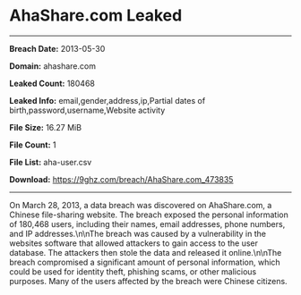 # AhaShare.com Leaked

------------
**Breach Date:** 2013-05-30

**Domain:** ahashare.com

**Leaked Count:** 180468

**Leaked Info:** email,gender,address,ip,Partial dates of birth,password,username,Website activity

**File Size:** 16.27 MiB

**File Count:** 1

**File List:** aha-user.csv

**Download:** https://9ghz.com/breach/AhaShare.com_473835

------------
On March 28, 2013, a data breach was discovered on AhaShare.com, a Chinese file-sharing website. The breach exposed the personal information of 180,468 users, including their names, email addresses, phone numbers, and IP addresses.\n\nThe breach was caused by a vulnerability in the websites software that allowed attackers to gain access to the user database. The attackers then stole the data and released it online.\n\nThe breach compromised a significant amount of personal information, which could be used for identity theft, phishing scams, or other malicious purposes. Many of the users affected by the breach were Chinese citizens.
